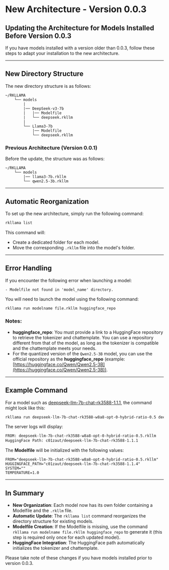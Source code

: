 # New Architecture - Version 0.0.3

## Updating the Architecture for Models Installed Before Version 0.0.3

If you have models installed with a version older than 0.0.3, follow these steps to adapt your installation to the new architecture.

---

## New Directory Structure

The new directory structure is as follows:

```
~/RKLLAMA
    └── models
        |
        |── DeepSeek-v3-7b
        |   |── Modelfile
        |   └── deepseek.rkllm
        |
        └── Llama3-7b
            |── Modelfile
            └── deepseek.rkllm
```

### Previous Architecture (Version 0.0.1)

Before the update, the structure was as follows:

```
~/RKLLAMA
    └── models
        |── llama3-7b.rkllm
        └── qwen2.5-3b.rkllm
```

---

## Automatic Reorganization

To set up the new architecture, simply run the following command:

```bash
rkllama list
```

This command will:
- Create a dedicated folder for each model.
- Move the corresponding `.rkllm` file into the model's folder.

---

## Error Handling

If you encounter the following error when launching a model:

```
- Modelfile not found in 'model_name' directory.
```

You will need to launch the model using the following command:

```bash
rkllama run modelname file.rkllm huggingface_repo
```

### Notes:
- **huggingface_repo**: You must provide a link to a HuggingFace repository to retrieve the tokenizer and chattemplate. You can use a repository different from that of the model, as long as the tokenizer is compatible and the chattemplate meets your needs.
- For the quantized version of the `Qwen2.5-3B` model, you can use the official repository as the **huggingface_repo** (example: [https://huggingface.co/Qwen/Qwen2.5-3B](https://huggingface.co/Qwen/Qwen2.5-3B)).

---

## Example Command

For a model such as [deepseek-llm-7b-chat-rk3588-1.1.1](https://huggingface.co/c01zaut/deepseek-llm-7b-chat-rk3588-1.1.1), the command might look like this:

```bash
rkllama run deepseek-llm-7b-chat-rk3588-w8a8-opt-0-hybrid-ratio-0.5 deepseek-llm-7b-chat-rk3588-w8a8-opt-0-hybrid-ratio-0.5.rkllm c01zaut/deepseek-llm-7b-chat-rk3588-1.1.1
```

The server logs will display:

```bash
FROM: deepseek-llm-7b-chat-rk3588-w8a8-opt-0-hybrid-ratio-0.5.rkllm
HuggingFace Path: c01zaut/deepseek-llm-7b-chat-rk3588-1.1.1
```

The **Modelfile** will be initialized with the following values:

```env
FROM="deepseek-llm-7b-chat-rk3588-w8a8-opt-0-hybrid-ratio-0.5.rkllm"
HUGGINGFACE_PATH="c01zaut/deepseek-llm-7b-chat-rk3588-1.1.4"
SYSTEM=""
TEMPERATURE=1.0
```

---

## In Summary

- **New Organization**: Each model now has its own folder containing a Modelfile and the `.rkllm` file.
- **Automatic Update**: The `rkllama list` command reorganizes the directory structure for existing models.
- **Modelfile Creation**: If the Modelfile is missing, use the command `rkllama run modelname file.rkllm huggingface_repo` to generate it (this step is required only once for each updated model).
- **HuggingFace Integration**: The HuggingFace path automatically initializes the tokenizer and chattemplate.

Please take note of these changes if you have models installed prior to version 0.0.3.